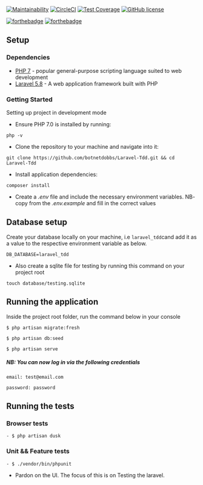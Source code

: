 [![Maintainability](https://api.codeclimate.com/v1/badges/f24837ce3bb6cedb9205/maintainability)](https://codeclimate.com/github/botnetdobbs/Laravel-Tdd/maintainability)
[![CircleCI](https://circleci.com/gh/botnetdobbs/Laravel-Tdd.svg?style=svg)](https://circleci.com/gh/botnetdobbs/Laravel-Tdd)
[![Test Coverage](https://api.codeclimate.com/v1/badges/f24837ce3bb6cedb9205/test_coverage)](https://codeclimate.com/github/botnetdobbs/Laravel-Tdd/test_coverage)
[![GitHub license](https://img.shields.io/github/license/Naereen/StrapDown.js.svg)](https://github.com/Naereen/StrapDown.js/blob/master/LICENSE)

[![forthebadge](https://forthebadge.com/images/badges/powered-by-responsibility.svg)](https://forthebadge.com)
[![forthebadge](https://forthebadge.com/images/badges/60-percent-of-the-time-works-every-time.svg)](https://forthebadge.com)



## Setup

### Dependencies

* [PHP 7](http://php.net/) - popular general-purpose scripting language suited to web development
* [Laravel 5.8](https://laravel.com/docs/5.8) - A web application framework built with PHP

### Getting Started

Setting up project in development mode

* Ensure PHP 7.0 is installed by running:
```
php -v
```

* Clone the repository to your machine and navigate into it:
```
git clone https://github.com/botnetdobbs/Laravel-Tdd.git && cd Laravel-Tdd
```
* Install application dependencies:
```
composer install
```
* Create a *.env* file and include the necessary environment variables. NB- copy from the *.env.example* and fill in the correct values

## Database setup
Create your database locally on your machine, i.e `laravel_tdd`cand add it as a value to the respective environment variable as below.
```
DB_DATABASE=laravel_tdd
```
- Also create a sqlite file for testing by running this command on your project root
```
touch database/testing.sqlite
```

## Running the application
Inside the project root folder, run the command below in your console
```
$ php artisan migrate:fresh
```
```
$ php artisan db:seed
```
```
$ php artisan serve
```
##### NB: You can now log in via the following credentials
```
email: test@email.com
```
```
password: password
```

## Running the tests
### Browser tests
```
- $ php artisan dusk
```

### Unit && Feature tests
```
- $ ./vendor/bin/phpunit
```

- Pardon on the UI. The focus of this is on Testing the laravel.
